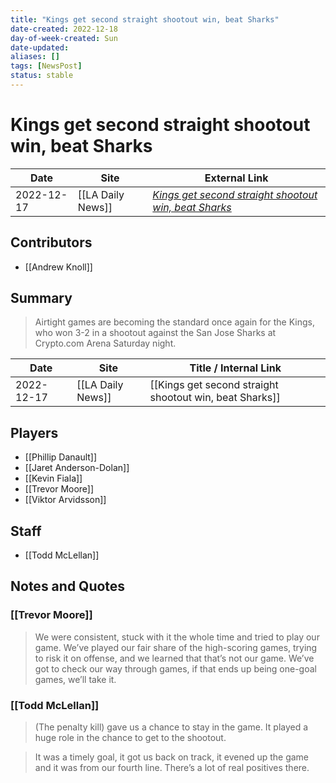 ```yaml
---
title: "Kings get second straight shootout win, beat Sharks"
date-created: 2022-12-18
day-of-week-created: Sun
date-updated: 
aliases: []
tags: [NewsPost]
status: stable
---
```


# Kings get second straight shootout win, beat Sharks

| Date       | Site              | External Link                                                                                                                                       |
| ---------- | ----------------- | --------------------------------------------------------------------------------------------------------------------------------------------------- |
| 2022-12-17 | [[LA Daily News]] | [*Kings get second straight shootout win, beat Sharks*](https://www.dailynews.com/2022/12/17/kings-get-second-straight-shootout-win-beat-san-jose/) |

## Contributors
- [[Andrew Knoll]]

## Summary
> Airtight games are becoming the standard once again for the Kings, who won 3-2 in a shootout against the San Jose Sharks at Crypto.com Arena Saturday night.

| Date       | Site              | Title / Internal Link                                   |
| ---------- | ----------------- | ------------------------------------------------------- |
| 2022-12-17 | [[LA Daily News]] | [[Kings get second straight shootout win, beat Sharks]] |

## Players
- [[Phillip Danault]]
- [[Jaret Anderson-Dolan]]
- [[Kevin Fiala]]
- [[Trevor Moore]]
- [[Viktor Arvidsson]]

## Staff
- [[Todd McLellan]]

## Notes and Quotes
### [[Trevor Moore]]
> We were consistent, stuck with it the whole time and tried to play our game.
> We’ve played our fair share of the high-scoring games, trying to risk it on offense, and we learned that that’s not our game. We’ve got to check our way through games, if that ends up being one-goal games, we’ll take it.

### [[Todd McLellan]]
> (The penalty kill) gave us a chance to stay in the game. It played a huge role in the chance to get to the shootout.

> It was a timely goal, it got us back on track, it evened up the game and it was from our fourth line. There’s a lot of real positives there.
